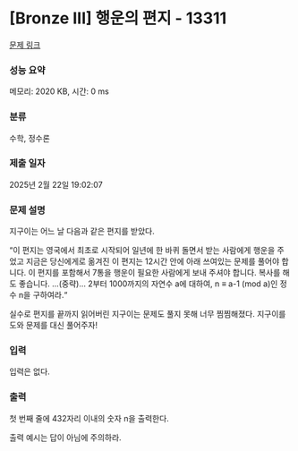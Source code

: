# [Bronze III] 행운의 편지 - 13311 

[문제 링크](https://www.acmicpc.net/problem/13311) 

### 성능 요약

메모리: 2020 KB, 시간: 0 ms

### 분류

수학, 정수론

### 제출 일자

2025년 2월 22일 19:02:07

### 문제 설명

<p>지구이는 어느 날 다음과 같은 편지를 받았다.</p>

<p>“이 편지는 영국에서 최초로 시작되어 일년에 한 바퀴 돌면서 받는 사람에게 행운을 주었고 지금은 당신에게로 옮겨진 이 편지는 12시간 안에 아래 쓰여있는 문제를 풀어야 합니다. 이 편지를 포함해서 7통을 행운이 필요한 사람에게 보내 주셔야 합니다. 복사를 해도 좋습니다. ...(중략)… 2부터 1000까지의 자연수 a에 대하여, n ≡ a­-1 (mod a)인 정수 n을 구하여라.“</p>

<p>실수로 편지를 끝까지 읽어버린 지구이는 문제도 풀지 못해 너무 찜찜해졌다. 지구이를 도와 문제를 대신 풀어주자!</p>

### 입력 

 <p>입력은 없다.</p>

### 출력 

 <p>첫 번째 줄에 432자리 이내의 숫자 n을 출력한다.</p>

<p>출력 예시는 답이 아님에 주의하라.</p>

